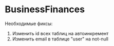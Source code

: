 # BusinessFinances


Необходимые фиксы:

1. Изменить id всех таблиц на автоинкремент
2. Изменить email в таблице "user" на not-null